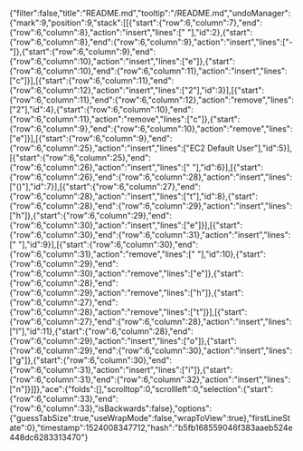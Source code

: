 {"filter":false,"title":"README.md","tooltip":"/README.md","undoManager":{"mark":9,"position":9,"stack":[[{"start":{"row":6,"column":7},"end":{"row":6,"column":8},"action":"insert","lines":[" "],"id":2},{"start":{"row":6,"column":8},"end":{"row":6,"column":9},"action":"insert","lines":["-"]},{"start":{"row":6,"column":9},"end":{"row":6,"column":10},"action":"insert","lines":["e"]},{"start":{"row":6,"column":10},"end":{"row":6,"column":11},"action":"insert","lines":["c"]}],[{"start":{"row":6,"column":11},"end":{"row":6,"column":12},"action":"insert","lines":["2"],"id":3}],[{"start":{"row":6,"column":11},"end":{"row":6,"column":12},"action":"remove","lines":["2"],"id":4},{"start":{"row":6,"column":10},"end":{"row":6,"column":11},"action":"remove","lines":["c"]},{"start":{"row":6,"column":9},"end":{"row":6,"column":10},"action":"remove","lines":["e"]}],[{"start":{"row":6,"column":9},"end":{"row":6,"column":25},"action":"insert","lines":["EC2 Default User"],"id":5}],[{"start":{"row":6,"column":25},"end":{"row":6,"column":26},"action":"insert","lines":[" "],"id":6}],[{"start":{"row":6,"column":26},"end":{"row":6,"column":28},"action":"insert","lines":["()"],"id":7}],[{"start":{"row":6,"column":27},"end":{"row":6,"column":28},"action":"insert","lines":["t"],"id":8},{"start":{"row":6,"column":28},"end":{"row":6,"column":29},"action":"insert","lines":["h"]},{"start":{"row":6,"column":29},"end":{"row":6,"column":30},"action":"insert","lines":["e"]}],[{"start":{"row":6,"column":30},"end":{"row":6,"column":31},"action":"insert","lines":[" "],"id":9}],[{"start":{"row":6,"column":30},"end":{"row":6,"column":31},"action":"remove","lines":[" "],"id":10},{"start":{"row":6,"column":29},"end":{"row":6,"column":30},"action":"remove","lines":["e"]},{"start":{"row":6,"column":28},"end":{"row":6,"column":29},"action":"remove","lines":["h"]},{"start":{"row":6,"column":27},"end":{"row":6,"column":28},"action":"remove","lines":["t"]}],[{"start":{"row":6,"column":27},"end":{"row":6,"column":28},"action":"insert","lines":["l"],"id":11},{"start":{"row":6,"column":28},"end":{"row":6,"column":29},"action":"insert","lines":["o"]},{"start":{"row":6,"column":29},"end":{"row":6,"column":30},"action":"insert","lines":["g"]},{"start":{"row":6,"column":30},"end":{"row":6,"column":31},"action":"insert","lines":["i"]},{"start":{"row":6,"column":31},"end":{"row":6,"column":32},"action":"insert","lines":["n"]}]]},"ace":{"folds":[],"scrolltop":0,"scrollleft":0,"selection":{"start":{"row":6,"column":33},"end":{"row":6,"column":33},"isBackwards":false},"options":{"guessTabSize":true,"useWrapMode":false,"wrapToView":true},"firstLineState":0},"timestamp":1524008347712,"hash":"b5fb168559046f383aaeb524e448dc6283313470"}